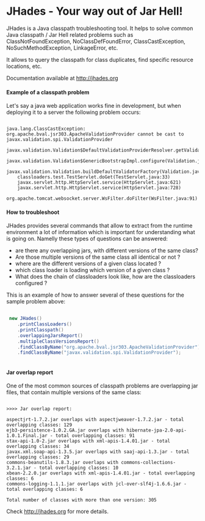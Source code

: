 JHades - Your way out of Jar Hell!
======

JHades is a Java classpath troubleshooting tool. It helps to solve common Java classpath / Jar Hell related problems 
such as ClassNotFoundException, NoClassDefFoundError, ClassCastException, NoSuchMethodException, LinkageError, etc.

It allows to query the classpath for class duplicates, find specific resource locations, etc.

Documentation available at http://jhades.org


#### Example of a classpath problem

Let's say a java web application works fine in development, but when deploying it to a server the following problem occurs:

```

java.lang.ClassCastException: org.apache.bval.jsr303.ApacheValidationProvider cannot be cast to javax.validation.spi.ValidationProvider
	javax.validation.Validation$DefaultValidationProviderResolver.getValidationProviders(Validation.java:332)
	javax.validation.Validation$GenericBootstrapImpl.configure(Validation.java:256)
	javax.validation.Validation.buildDefaultValidatorFactory(Validation.java:111)
	classloaders.test.TestServlet.doGet(TestServlet.java:33)
	javax.servlet.http.HttpServlet.service(HttpServlet.java:621)
	javax.servlet.http.HttpServlet.service(HttpServlet.java:728)
	org.apache.tomcat.websocket.server.WsFilter.doFilter(WsFilter.java:91)

```

#### How to troubleshoot

JHades provides several commands that allow to extract from the runtime environment a lot of information 
which is important for understanding what is going on. Namelly these types of questions can be answered:

- are there any overlapping jars, with different versions of the same class?
- Are those multiple versions of the same class all identical or not ?
- where are the different versions of a given class located ?
- which class loader is loading which version of a given class ?
- What does the chain of classloaders look like, how are the classloaders configured ?

This is an example of how to answer several of these questions for the sample problem above:

```java
 
 new JHades()
	.printClassLoaders()
	.printClasspath()
	.overlappingJarsReport()
	.multipleClassVersionsReport()
	.findClassByName("org.apache.bval.jsr303.ApacheValidationProvider")
	.findClassByName("javax.validation.spi.ValidationProvider"); 
	
```

#### Jar overlap report 

One of the most common sources of classpath problems are overlapping jar files, that contain multiple versions of the same class:

```

>>>> Jar overlap report: 
 
aspectjrt-1.7.2.jar overlaps with aspectjweaver-1.7.2.jar - total overlapping classes: 129
ejb3-persistence-1.0.2.GA.jar overlaps with hibernate-jpa-2.0-api-1.0.1.Final.jar - total overlapping classes: 91
stax-api-1.0-2.jar overlaps with xml-apis-1.4.01.jar - total overlapping classes: 34
javax.xml.soap-api-1.3.5.jar overlaps with saaj-api-1.3.jar - total overlapping classes: 29
commons-beanutils-1.8.3.jar overlaps with commons-collections-3.2.1.jar - total overlapping classes: 10
xbean-2.2.0.jar overlaps with xml-apis-1.4.01.jar - total overlapping classes: 6
commons-logging-1.1.1.jar overlaps with jcl-over-slf4j-1.6.6.jar - total overlapping classes: 6
 
Total number of classes with more than one version: 305

```

Check http://jhades.org for more details.
